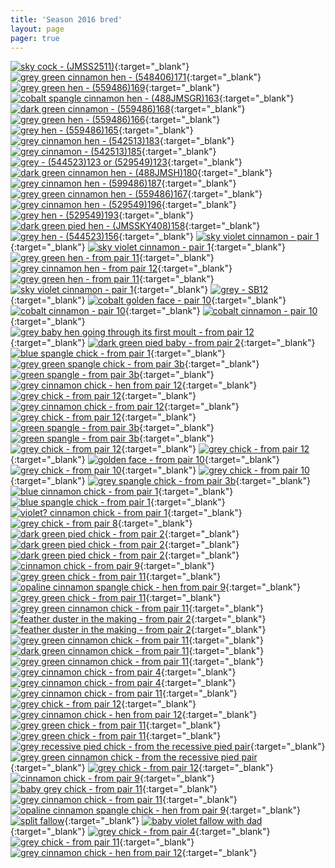 ```yaml
---
title: 'Season 2016 bred'
layout: page
pager: true
---
```


[![sky cock - (JMSS2511)](/img/thumbs/2c7409677e5d37965a04f0fdb6630c6449a0840c.png?width=200&height=200&crop=1:1,smart)](https://i205.photobucket.com/albums/bb166/schilduil/Exhibition%20Budgerigars/Season%202016%20bred/2016-05-16%2019.07.27_zpsemtui4ua.png){:target="_blank"}
[![grey green cinnamon hen - (548406)171](/img/thumbs/66a198a5a7d6e059ae8cf7e30249cc4596f041d0.png?width=200&height=200&crop=1:1,smart)](https://i205.photobucket.com/albums/bb166/schilduil/Exhibition%20Budgerigars/Season%202016%20bred/2016-05-04%2021.14.18_zpsmr1s0k3h.png){:target="_blank"}
[![grey green hen - (559486)169](/img/thumbs/ed7059dfed5f38ef4a49f075b94ef9fa83202f2c.png?width=200&height=200&crop=1:1,smart)](https://i205.photobucket.com/albums/bb166/schilduil/Exhibition%20Budgerigars/Season%202016%20bred/2016-05-04%2020.20.27_zpsu85bco1q.png){:target="_blank"}
[![cobalt spangle cinnamon hen - (488JMSGR)163](/img/thumbs/576fdbb3aa77766fe1a873991621d42c068f3b3b.png?width=200&height=200&crop=1:1,smart)](https://i205.photobucket.com/albums/bb166/schilduil/Exhibition%20Budgerigars/Season%202016%20bred/2016-05-04%2020.18.57_zpshztaaga5.png){:target="_blank"}
[![dark green cinnamon - (559486)168](/img/thumbs/ce80fb0b9b6a7157929568841faef434d6988357.png?width=200&height=200&crop=1:1,smart)](https://i205.photobucket.com/albums/bb166/schilduil/Exhibition%20Budgerigars/Season%202016%20bred/2016-05-04%2020.21.19_zpsbotwdgff.png){:target="_blank"}
[![grey green hen - (559486)166](/img/thumbs/6889ee426807acb06a6b3c89ffdc80c67c8b64c4.png?width=200&height=200&crop=1:1,smart)](https://i205.photobucket.com/albums/bb166/schilduil/Exhibition%20Budgerigars/Season%202016%20bred/2016-05-04%2020.20.59_zpsupfyyyd0.png){:target="_blank"}
[![grey hen - (559486)165](/img/thumbs/dedfc2857e2bbc562663b7972cf825905e52dfa0.png?width=200&height=200&crop=1:1,smart)](https://i205.photobucket.com/albums/bb166/schilduil/Exhibition%20Budgerigars/Season%202016%20bred/2016-05-04%2020.20.34_zpsuhapxgax.png){:target="_blank"}
[![grey cinnamon hen - (542513)183](/img/thumbs/d560a90507c26c60b314db25977700bc4bf4de50.png?width=200&height=200&crop=1:1,smart)](https://i205.photobucket.com/albums/bb166/schilduil/Exhibition%20Budgerigars/Season%202016%20bred/2016-05-04%2020.20.46_zpsbxlknagy.png){:target="_blank"}
[![grey cinnamon - (542513)185](/img/thumbs/5e2712064c3b269bee2bdea7da9a58a1cb764e64.png?width=200&height=200&crop=1:1,smart)](https://i205.photobucket.com/albums/bb166/schilduil/Exhibition%20Budgerigars/Season%202016%20bred/2016-05-04%2020.19.44_zpsnmigetrp.png){:target="_blank"}
[![grey - (544523)123 or (529549)123](/img/thumbs/50e5f4ba87940d8355a424396cfb684296ff3df8.png?width=200&height=200&crop=1:1,smart)](https://i205.photobucket.com/albums/bb166/schilduil/Exhibition%20Budgerigars/Season%202016%20bred/2016-05-04%2020.19.29_zpsethxoiyx.png){:target="_blank"}
[![dark green cinnamon hen - (488JMSH)180](/img/thumbs/7c2253d4d2a1a666bcc2a3b57f48131af2e67354.png?width=200&height=200&crop=1:1,smart)](https://i205.photobucket.com/albums/bb166/schilduil/Exhibition%20Budgerigars/Season%202016%20bred/2016-05-04%2020.19.06_zpsd8ubekbt.png){:target="_blank"}
[![grey cinnamon hen - (599486)187](/img/thumbs/55398ca89e1607bf39602d715322577385f517ef.png?width=200&height=200&crop=1:1,smart)](https://i205.photobucket.com/albums/bb166/schilduil/Exhibition%20Budgerigars/Season%202016%20bred/2016-05-04%2020.19.17_zpsdno16shz.png){:target="_blank"}
[![grey green cinnamon hen - (559486)167](/img/thumbs/93cbbaa929feacf26f2c6d9aac891acc35e1f624.png?width=200&height=200&crop=1:1,smart)](https://i205.photobucket.com/albums/bb166/schilduil/Exhibition%20Budgerigars/Season%202016%20bred/B33131F0-050B-4844-B864-89103C3EC97A_zpswzge2dhd.png){:target="_blank"}
[![grey cinnamon hen - (529549)196](/img/thumbs/a1e87f6bd0042bdcea6e9685fb97f1f2ee5e0004.png?width=200&height=200&crop=1:1,smart)](https://i205.photobucket.com/albums/bb166/schilduil/Exhibition%20Budgerigars/Season%202016%20bred/945988D8-B472-4C97-99E9-B4D857A05CB5_zpssnhtunow.png){:target="_blank"}
[![grey hen - (529549)193](/img/thumbs/05a25215b0c912fd06a3f19b3243a5d07582796b.png?width=200&height=200&crop=1:1,smart)](https://i205.photobucket.com/albums/bb166/schilduil/Exhibition%20Budgerigars/Season%202016%20bred/53397252-5081-44FA-BEF7-0717C99669EA_zpsn7bkj0ry.png){:target="_blank"}
[![dark green pied hen - (JMSSKY408)158](/img/thumbs/d2e66e4a4958a2ca7e9bd164db4282166bbd2ae5.png?width=200&height=200&crop=1:1,smart)](https://i205.photobucket.com/albums/bb166/schilduil/Exhibition%20Budgerigars/Season%202016%20bred/C46DFE80-3E7B-4BBB-9507-F63EA6C99B09_zpsimhfhb8q.png){:target="_blank"}
[![grey hen - (544523)156](/img/thumbs/8c8bd2fecfff6afa52916dc50c31eb4a34c80e9a.png?width=200&height=200&crop=1:1,smart)](https://i205.photobucket.com/albums/bb166/schilduil/Exhibition%20Budgerigars/Season%202016%20bred/7DA72C67-E826-47E0-BC9E-7025B206C912_zps2x7ufxny.png){:target="_blank"}
[![sky violet cinnamon - pair 1](/img/thumbs/f764e6d595723bd1e7c70e83f2234a730769d485.png?width=200&height=200&crop=1:1,smart)](https://i205.photobucket.com/albums/bb166/schilduil/Exhibition%20Budgerigars/Season%202016%20bred/E4B16FC1-E880-4822-88E1-53AAEB0367F5_zpset0kklil.png){:target="_blank"}
[![sky violet cinnamon - pair 1](/img/thumbs/1a559507b3d4cccb42452f9304c575534886d1af.png?width=200&height=200&crop=1:1,smart)](https://i205.photobucket.com/albums/bb166/schilduil/Exhibition%20Budgerigars/Season%202016%20bred/038F43A5-84E3-46B6-97BC-1781CCE0B052_zpslc29o7br.png){:target="_blank"}
[![grey green hen - from pair 11](/img/thumbs/831e93708b2f670e76ce81cccd7346fe07fcdb99.jpg?width=200&height=200&crop=1:1,smart)](https://i205.photobucket.com/albums/bb166/schilduil/Exhibition%20Budgerigars/Season%202016%20bred/2016-02-20%2022.58.33_zps9lysfn1w.jpg){:target="_blank"}
[![grey cinnamon hen - from pair 12](/img/thumbs/20b99390cb23c360e0629fe3d74da758db1e3af8.png?width=200&height=200&crop=1:1,smart)](https://i205.photobucket.com/albums/bb166/schilduil/Exhibition%20Budgerigars/Season%202016%20bred/2016-02-20%2023.02.07_zpslma4xwch.png){:target="_blank"}
[![grey green hen - from pair 11](/img/thumbs/26f39d72fbd785f71feb26a588cb01d064de3c8e.png?width=200&height=200&crop=1:1,smart)](https://i205.photobucket.com/albums/bb166/schilduil/Exhibition%20Budgerigars/Season%202016%20bred/2016-02-20%2022.58.57_zpsjgabiaxx.png){:target="_blank"}
[![sky violet cinnamon - pair 1](/img/thumbs/3608d948752fc64737f07ff62fa67f447a5410dd.png?width=200&height=200&crop=1:1,smart)](https://i205.photobucket.com/albums/bb166/schilduil/Exhibition%20Budgerigars/Season%202016%20bred/2016-02-18%2022.25.42_zpsbretzve7.png){:target="_blank"}
[![grey - SB12](/img/thumbs/6e533398c01e518bdbd95e8be8c7e7447013c1bf.png?width=200&height=200&crop=1:1,smart)](https://i205.photobucket.com/albums/bb166/schilduil/Exhibition%20Budgerigars/Season%202016%20bred/25ACFEB6-185A-4347-B0E5-CB4774D086AB_zpsrsoip2zm.png){:target="_blank"}
[![cobalt golden face - pair 10](/img/thumbs/f20b4f08bef67eaaae0ca8c7a7e421f7aeb5bc20.png?width=200&height=200&crop=1:1,smart)](https://i205.photobucket.com/albums/bb166/schilduil/Exhibition%20Budgerigars/Season%202016%20bred/36660B8C-D7D1-41A3-8B48-60B1D737A18C_zpsfrtcitqj.png){:target="_blank"}
[![cobalt cinnamon - pair 10](/img/thumbs/d8347d16501b3e9e714fabe5c9fda067060cd25c.png?width=200&height=200&crop=1:1,smart)](https://i205.photobucket.com/albums/bb166/schilduil/Exhibition%20Budgerigars/Season%202016%20bred/7577104F-B8C4-41AD-A950-EF2B589D88FB_zpsvx46ao8e.png){:target="_blank"}
[![cobalt cinnamon - pair 10](/img/thumbs/985449ff2a5defac2602e086f56350f0d2b5e4bf.png?width=200&height=200&crop=1:1,smart)](https://i205.photobucket.com/albums/bb166/schilduil/Exhibition%20Budgerigars/Season%202016%20bred/0FBCD833-AA34-4487-B49F-A648CCEF8BA9_zps4yxwknzc.png){:target="_blank"}
[![grey baby hen going through its first moult - from pair 12](/img/thumbs/94c270813421c0f1964fa74665ab49013f3ce575.png?width=200&height=200&crop=1:1,smart)](https://i205.photobucket.com/albums/bb166/schilduil/Exhibition%20Budgerigars/Season%202016%20bred/2016-01-24%2023.03.00_zpsvftgmi0i.png){:target="_blank"}
[![dark green pied baby - from pair 2](/img/thumbs/6d352ffbfb7c191db8e234290c7013c8b5147a43.png?width=200&height=200&crop=1:1,smart)](https://i205.photobucket.com/albums/bb166/schilduil/Exhibition%20Budgerigars/Season%202016%20bred/2016-01-16%2022.53.05_zpspeg2nork.png){:target="_blank"}
[![blue spangle chick - from pair 1](/img/thumbs/4fd68190a2826f643850cce15a3cc86bf2c5ccda.png?width=200&height=200&crop=1:1,smart)](https://i205.photobucket.com/albums/bb166/schilduil/Exhibition%20Budgerigars/Season%202016%20bred/2016-01-13%2022.22.35_zpsqjz6hfay.png){:target="_blank"}
[![grey green spangle chick - from pair 3b](/img/thumbs/0e9377df88d13f9dcfa92558d1b2104bf1bcdacc.png?width=200&height=200&crop=1:1,smart)](https://i205.photobucket.com/albums/bb166/schilduil/Exhibition%20Budgerigars/Season%202016%20bred/2016-01-13%2022.22.47_zpstdsklcv8.png){:target="_blank"}
[![green spangle - from pair 3b](/img/thumbs/1d7940c4744076f745639429a1f786f06ba0729c.png?width=200&height=200&crop=1:1,smart)](https://i205.photobucket.com/albums/bb166/schilduil/Exhibition%20Budgerigars/Season%202016%20bred/2016-01-13%2022.22.25_zpsvrmg8u2w.png){:target="_blank"}
[![grey cinnamon chick - hen from pair 12](/img/thumbs/a3dbd8f7a5bcb1da39e0825e15f46caa0e15451c.png?width=200&height=200&crop=1:1,smart)](https://i205.photobucket.com/albums/bb166/schilduil/Exhibition%20Budgerigars/Season%202016%20bred/2016-01-13%2000.07.17_zpsjlo4opkb.png){:target="_blank"}
[![grey chick - from pair 12](/img/thumbs/6546b0485c9245ee7339b567991febd3552cc2d7.png?width=200&height=200&crop=1:1,smart)](https://i205.photobucket.com/albums/bb166/schilduil/Exhibition%20Budgerigars/Season%202016%20bred/2016-01-13%2000.08.10_zpswefayeqm.png){:target="_blank"}
[![grey cinnamon chick - from pair 12](/img/thumbs/a2bd0cc30e81065b3fa34581a114f1aa22f4f974.png?width=200&height=200&crop=1:1,smart)](https://i205.photobucket.com/albums/bb166/schilduil/Exhibition%20Budgerigars/Season%202016%20bred/2016-01-11%2022.06.41_zpsmwp0ha0p.png){:target="_blank"}
[![grey chick - from pair 12](/img/thumbs/e05b5ff29cc3648d400d175845e6e8fac437602a.png?width=200&height=200&crop=1:1,smart)](https://i205.photobucket.com/albums/bb166/schilduil/Exhibition%20Budgerigars/Season%202016%20bred/2016-01-11%2022.06.54_zpsjaejet0b.png){:target="_blank"}
[![green spangle - from pair 3b](/img/thumbs/9aadc83307036c2f067db3fc0bfab1e45dc12b8d.png?width=200&height=200&crop=1:1,smart)](https://i205.photobucket.com/albums/bb166/schilduil/Exhibition%20Budgerigars/Season%202016%20bred/2016-01-09%2022.58.16_zpssqhgjf0k.png){:target="_blank"}
[![green spangle - from pair 3b](/img/thumbs/3cf43a0fe569dda46fdb4ae9045797597aa55721.png?width=200&height=200&crop=1:1,smart)](https://i205.photobucket.com/albums/bb166/schilduil/Exhibition%20Budgerigars/Season%202016%20bred/2016-01-09%2022.58.03_zpsxjaic3bw.png){:target="_blank"}
[![grey chick - from pair 12](/img/thumbs/671642bbb5f8723c6db6bb5112b8aee123d16e67.jpg?width=200&height=200&crop=1:1,smart)](https://i205.photobucket.com/albums/bb166/schilduil/Exhibition%20Budgerigars/Season%202016%20bred/2016-01-06%2022.10.18_zpsdk0tde1m.jpg){:target="_blank"}
[![grey chick - from pair 12](/img/thumbs/372d53f02b4aa49cc44b21cd079fc4d1c9fb2024.png?width=200&height=200&crop=1:1,smart)](https://i205.photobucket.com/albums/bb166/schilduil/Exhibition%20Budgerigars/Season%202016%20bred/2016-01-06%2022.47.27_zpsia0k43qq.png){:target="_blank"}
[![golden face - from pair 10](/img/thumbs/6958d3595d39acdaaafaa6f29abc7ab3eedcddd0.png?width=200&height=200&crop=1:1,smart)](https://i205.photobucket.com/albums/bb166/schilduil/Exhibition%20Budgerigars/Season%202016%20bred/BADD168E-96D7-42F6-A363-861774DD880A_zpsjkjugil2.png){:target="_blank"}
[![grey chick - from pair 10](/img/thumbs/e2a35503f6eef651cfc9ec015b1d4774ae50b83d.png?width=200&height=200&crop=1:1,smart)](https://i205.photobucket.com/albums/bb166/schilduil/Exhibition%20Budgerigars/Season%202016%20bred/2016-01-01%2022.58.16_zpsaqniafyj.png){:target="_blank"}
[![grey chick - from pair 10](/img/thumbs/79e666b26fa8d1287652490c7dddc6cab5395611.png?width=200&height=200&crop=1:1,smart)](https://i205.photobucket.com/albums/bb166/schilduil/Exhibition%20Budgerigars/Season%202016%20bred/2016-01-01%2022.58.00_zps2ff6pt0u.png){:target="_blank"}
[![grey spangle chick - from pair 3b](/img/thumbs/5382c60aa75de91152399030562227a8ad19fb6d.png?width=200&height=200&crop=1:1,smart)](https://i205.photobucket.com/albums/bb166/schilduil/Exhibition%20Budgerigars/Season%202016%20bred/E615D730-8713-4BF4-B830-541A13FD77C5_zps0bohmy5c.png){:target="_blank"}
[![blue cinnamon chick - from pair 1](/img/thumbs/ee0c9317c948f3237ed3051c61d8926e73ab1ea0.jpg?width=200&height=200&crop=1:1,smart)](https://i205.photobucket.com/albums/bb166/schilduil/Exhibition%20Budgerigars/Season%202016%20bred/5CA34C0B-7F49-4B2D-AAAF-2F6B49C9CCFD_zpsbzuzhzzc.jpg){:target="_blank"}
[![blue spangle chick - from pair 1](/img/thumbs/183ee052bc7021f7cdbdf0e52247a75e64f3c27d.png?width=200&height=200&crop=1:1,smart)](https://i205.photobucket.com/albums/bb166/schilduil/Exhibition%20Budgerigars/Season%202016%20bred/2015-12-14%2023.10.54_zpsh0uzmnac.png){:target="_blank"}
[![violet? cinnamon chick - from pair 1](/img/thumbs/195f5100b914dc8260c9f19266ced758276c5d96.png?width=200&height=200&crop=1:1,smart)](https://i205.photobucket.com/albums/bb166/schilduil/Exhibition%20Budgerigars/Season%202016%20bred/2015-12-14%2023.10.30_zpst0zpkw5r.png){:target="_blank"}
[![grey chick - from pair 8](/img/thumbs/b4a1b8c6e0785c934ac4ee90fc86111c8de66635.jpg?width=200&height=200&crop=1:1,smart)](https://i205.photobucket.com/albums/bb166/schilduil/Exhibition%20Budgerigars/Season%202016%20bred/2015-12-11%2022.14.49_zpsmc3gaz2l.jpg){:target="_blank"}
[![dark green pied chick - from pair 2](/img/thumbs/d4519c3decd95339076bebeac23bca35969b4ec0.jpg?width=200&height=200&crop=1:1,smart)](https://i205.photobucket.com/albums/bb166/schilduil/Exhibition%20Budgerigars/Season%202016%20bred/2015-12-112022.15.12_zps8vl4s4iw.jpg){:target="_blank"}
[![dark green pied chick - from pair 2](/img/thumbs/966ef8eccb439ae35c944a5ce431b8c55ec5bdd4.jpg?width=200&height=200&crop=1:1,smart)](https://i205.photobucket.com/albums/bb166/schilduil/Exhibition%20Budgerigars/Season%202016%20bred/2015-12-03%2021.26.40_zpsocmxkh3g.jpg){:target="_blank"}
[![dark green pied chick - from pair 2](/img/thumbs/c3230c9f2ccacbe2b3549a8d49c57154a8aafd08.png?width=200&height=200&crop=1:1,smart)](https://i205.photobucket.com/albums/bb166/schilduil/Exhibition%20Budgerigars/Season%202016%20bred/2015-12-03%2021.57.11_zpswfqjarpz.png){:target="_blank"}
[![cinnamon chick - from pair 9](/img/thumbs/d487a57c3ebf1e7b124c68dd13ee1c65a4e97bfb.jpg?width=200&height=200&crop=1:1,smart)](https://i205.photobucket.com/albums/bb166/schilduil/Exhibition%20Budgerigars/Season%202016%20bred/14330229-8BA7-4ECF-8504-628E61101171_zpsbo1zenru.jpg){:target="_blank"}
[![grey green chick - from pair 11](/img/thumbs/ba956c4fefe43e78d03ec75802a2fd6d9a69cf4f.jpg?width=200&height=200&crop=1:1,smart)](https://i205.photobucket.com/albums/bb166/schilduil/Exhibition%20Budgerigars/Season%202016%20bred/62E9C811-2864-4116-9422-39178579FCA1_zps6xzrk20o.jpg){:target="_blank"}
[![opaline cinnamon spangle chick - hen from pair 9](/img/thumbs/b603dabc025be032f4f12d952fa24e0639e3f96a.png?width=200&height=200&crop=1:1,smart)](https://i205.photobucket.com/albums/bb166/schilduil/Exhibition%20Budgerigars/Season%202016%20bred/28BB975C-63FC-4064-8558-8C895721D998_zpspnjnsflv.png){:target="_blank"}
[![grey green chick - from pair 11](/img/thumbs/635fc58788afce0f8d87369816ecc160c87f5662.jpg?width=200&height=200&crop=1:1,smart)](https://i205.photobucket.com/albums/bb166/schilduil/Exhibition%20Budgerigars/Season%202016%20bred/1459570D-6EB0-41AE-949B-FDBFB9D9B7D9_zpshqjxoy8j.jpg){:target="_blank"}
[![grey green cinnamon chick - from pair 11](/img/thumbs/3e3542185b12693e6f3871cdaad8483e5b4bed47.jpg?width=200&height=200&crop=1:1,smart)](https://i205.photobucket.com/albums/bb166/schilduil/Exhibition%20Budgerigars/Season%202016%20bred/2FDB3A9F-DB62-4B06-9FD6-50F7E8DF48EC_zps1fdrirov.jpg){:target="_blank"}
[![feather duster in the making - from pair 2](/img/thumbs/c5421c90b91e356c06346b32ed81295639dce150.jpg?width=200&height=200&crop=1:1,smart)](https://i205.photobucket.com/albums/bb166/schilduil/Exhibition%20Budgerigars/Season%202016%20bred/99E87C3D-3A6B-4F22-961E-4D909E571749_zpsoe8brkab.jpg){:target="_blank"}
[![feather duster in the making - from pair 2](/img/thumbs/9b622869e6afddf27bbafcb47eb772c9204eff73.jpg?width=200&height=200&crop=1:1,smart)](https://i205.photobucket.com/albums/bb166/schilduil/Exhibition%20Budgerigars/Season%202016%20bred/91A6535D-8999-45AB-BDA3-F97B3F47D3D6_zpswb84rn4x.jpg){:target="_blank"}
[![grey green cinnamon chick - from pair 11](/img/thumbs/c1b35879a272b32deb5a98ec54ba6252c94aa552.png?width=200&height=200&crop=1:1,smart)](https://i205.photobucket.com/albums/bb166/schilduil/Exhibition%20Budgerigars/Season%202016%20bred/30F0E60F-77B7-40D4-99C9-323B45AD77D0_zps4edxpese.png){:target="_blank"}
[![dark green cinnamon chick - from pair 11](/img/thumbs/ec1aa3db2711758b6ad2e918d743a605b49649e7.jpg?width=200&height=200&crop=1:1,smart)](https://i205.photobucket.com/albums/bb166/schilduil/Exhibition%20Budgerigars/Season%202016%20bred/40C97785-B327-4EB5-A542-86627F9B1651_zpswxlxw1pv.jpg){:target="_blank"}
[![grey green cinnamon chick - from pair 11](/img/thumbs/fdf1c589add0083c6975349773d24868cf095892.jpg?width=200&height=200&crop=1:1,smart)](https://i205.photobucket.com/albums/bb166/schilduil/Exhibition%20Budgerigars/Season%202016%20bred/8810A9DB-70AE-4B57-8367-BF716B677780_zpspyggvhai.jpg){:target="_blank"}
[![grey cinnamon chick - from pair 4](/img/thumbs/0f81a3645886e22251b003c1197306d906a1b292.jpg?width=200&height=200&crop=1:1,smart)](https://i205.photobucket.com/albums/bb166/schilduil/Exhibition%20Budgerigars/Season%202016%20bred/1B5FEF27-2306-44F4-B58E-1E01EA5E3A4F_zpsmuworcdg.jpg){:target="_blank"}
[![grey cinnamon chick - from pair 4](/img/thumbs/11e83f863ffaf8bc901e77f3285a1a30e989e667.jpg?width=200&height=200&crop=1:1,smart)](https://i205.photobucket.com/albums/bb166/schilduil/Exhibition%20Budgerigars/Season%202016%20bred/C42ACEB2-B3BD-49C7-8DD2-A044FD49311F_zpstrxs5rff.jpg){:target="_blank"}
[![grey cinnamon chick - from pair 11](/img/thumbs/066949b25a251789fcbdf7b7815b54cba1014ea6.jpeg?width=200&height=200&crop=1:1,smart)](https://i205.photobucket.com/albums/bb166/schilduil/Exhibition%20Budgerigars/Season%202016%20bred/6_zpsr6nxgrvh.jpeg){:target="_blank"}
[![grey chick - from pair 12](/img/thumbs/510ce95b34aa81a61c03e8f33fe2c544ead612c3.jpeg?width=200&height=200&crop=1:1,smart)](https://i205.photobucket.com/albums/bb166/schilduil/Exhibition%20Budgerigars/Season%202016%20bred/3_zpsme1m6rha.jpeg){:target="_blank"}
[![grey cinnamon chick - hen from pair 12](/img/thumbs/db2e77aaebd335df71cd08268c7c3cb33bdd5097.jpeg?width=200&height=200&crop=1:1,smart)](https://i205.photobucket.com/albums/bb166/schilduil/Exhibition%20Budgerigars/Season%202016%20bred/1_zpshfhgefng.jpeg){:target="_blank"}
[![grey green chick - from pair 11](/img/thumbs/c17c40acbf69982f735d757e6c2580785f4c7921.jpg?width=200&height=200&crop=1:1,smart)](https://i205.photobucket.com/albums/bb166/schilduil/Exhibition%20Budgerigars/Season%202016%20bred/99249670-7962-48E4-B491-8D30F4145AE5_zps0huedhpa.jpg){:target="_blank"}
[![grey green chick - from pair 11](/img/thumbs/ef59b2197c9b88be19848b74c45e38db4e250a1d.jpg?width=200&height=200&crop=1:1,smart)](https://i205.photobucket.com/albums/bb166/schilduil/Exhibition%20Budgerigars/Season%202016%20bred/7ED7D948-A6B2-4DE3-9F2E-726BD99C5073_zpsl7v1ryrx.jpg){:target="_blank"}
[![grey recessive pied chick - from the recessive pied pair](/img/thumbs/916cdd26860e07b2322e908094d5dfb6f13e813b.jpg?width=200&height=200&crop=1:1,smart)](https://i205.photobucket.com/albums/bb166/schilduil/Exhibition%20Budgerigars/Season%202016%20bred/361A19B2-0F6F-4929-82EB-AFE69CE3E0F3_zpsd2pbvgp3.jpg){:target="_blank"}
[![grey green cinnamon chick - from the recessive pied pair](/img/thumbs/c4b9554769c91813b1114271755099bdfb2b4e10.jpg?width=200&height=200&crop=1:1,smart)](https://i205.photobucket.com/albums/bb166/schilduil/Exhibition%20Budgerigars/Season%202016%20bred/2EE4F84D-2E46-4A68-A8D6-D92FA97D9DEE_zpsmefbpamx.jpg){:target="_blank"}
[![grey chick - from pair 12](/img/thumbs/66eeae417cbc3fda9a18c0bdc12b35d2db670cbd.jpg?width=200&height=200&crop=1:1,smart)](https://i205.photobucket.com/albums/bb166/schilduil/Exhibition%20Budgerigars/Season%202016%20bred/126BB2A9-6B9E-4EB5-962C-C023B6FBC436_zpsock2wclg.jpg){:target="_blank"}
[![cinnamon chick - from pair 9](/img/thumbs/f4a5be4234c5d9afbf13a83329d3ca219006b22a.jpg?width=200&height=200&crop=1:1,smart)](https://i205.photobucket.com/albums/bb166/schilduil/Exhibition%20Budgerigars/Season%202016%20bred/7FD3A702-E694-4A0E-926C-DADA523B5C32_zpsozem5qnz.jpg){:target="_blank"}
[![baby grey chick - from pair 11](/img/thumbs/e4d5b2f81424f2e2926cf92c4614aee0280c42c4.jpg?width=200&height=200&crop=1:1,smart)](https://i205.photobucket.com/albums/bb166/schilduil/Exhibition%20Budgerigars/Season%202016%20bred/D71D597E-0690-4D0B-B21B-DF492FEBF826_zpsde9zbboj.jpg){:target="_blank"}
[![grey cinnamon chick - from pair 11](/img/thumbs/7f7336f02891aa6996998b79ffefd6b64ebc5c83.jpg?width=200&height=200&crop=1:1,smart)](https://i205.photobucket.com/albums/bb166/schilduil/Exhibition%20Budgerigars/Season%202016%20bred/B68D65DA-D27F-4AAF-93A0-5E50D310530A_zpsqkrx1roa.jpg){:target="_blank"}
[![opaline cinnamon spangle chick - hen from pair 9](/img/thumbs/751374eccdcafc5759fb5b40f132a9b1ab672437.jpg?width=200&height=200&crop=1:1,smart)](https://i205.photobucket.com/albums/bb166/schilduil/Exhibition%20Budgerigars/Season%202016%20bred/045ECC2A-6CD9-4EC8-BEA9-F510A74F570B_zps0ys3ojav.jpg){:target="_blank"}
[![split fallow](/img/thumbs/f38e39d63180a66aebcc334262396f3977d5ba07.jpg?width=200&height=200&crop=1:1,smart)](https://i205.photobucket.com/albums/bb166/schilduil/Exhibition%20Budgerigars/Season%202016%20bred/B21408B1-A471-441A-ABF5-6F6170F5B1FA_zpsqmpbjpvz.jpg){:target="_blank"}
[![baby violet fallow with dad](/img/thumbs/5ba2f60b1c980a0ebebd6fe30f9771ec2fd3940f.jpeg?width=200&height=200&crop=1:1,smart)](https://i205.photobucket.com/albums/bb166/schilduil/Exhibition%20Budgerigars/Season%202016%20bred/first_2016_fallow_zpses6gla2v.jpeg){:target="_blank"}
[![grey chick - from pair 4](/img/thumbs/8f8984628c346edfccb2ae3142f4831bd18c42a9.jpg?width=200&height=200&crop=1:1,smart)](https://i205.photobucket.com/albums/bb166/schilduil/Exhibition%20Budgerigars/Season%202016%20bred/58C065CF-DFC2-4665-8481-CFCDE3B3A6BA_zpswsoi6uhu.jpg){:target="_blank"}
[![grey chick - from pair 11](/img/thumbs/ec1b30864f4cf403a3ae2d09de36d69393798cb2.jpg?width=200&height=200&crop=1:1,smart)](https://i205.photobucket.com/albums/bb166/schilduil/Exhibition%20Budgerigars/Season%202016%20bred/FF3059E9-3D72-45A4-A951-AE65D9DD4F5E_zpscjm4jvoo.jpg){:target="_blank"}
[![grey cinnamon chick - hen from pair 12](/img/thumbs/c5f432e98fdc5bd9fcb8faf0e2e1ea2b81bc8daa.jpg?width=200&height=200&crop=1:1,smart)](https://i205.photobucket.com/albums/bb166/schilduil/Exhibition%20Budgerigars/Season%202016%20bred/907C054F-A638-4AFA-A82B-9D2CDB3E9C33_zpsto17ukhu.jpg){:target="_blank"}
